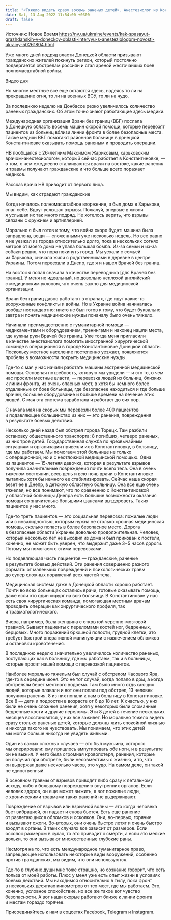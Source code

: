 ```yaml
---
title: "«Тяжело видеть сразу восемь раненых детей». Анестезиолог из Константиновки рассказывает НВ, с чем сталкиваются врачи на Донбассе"
date: Sat, 13 Aug 2022 11:54:00 +0300
draft: false
---
```

Источник: Новое Время https://nv.ua/ukraine/events/kak-spasayut-grazhdanskih-v-doneckoy-oblasti-intervyu-s-anesteziologom-novosti-ukrainy-50261804.html


Уже много дней подряд власти Донецкой области призывают гражданских жителей покинуть регион, который постоянно подвергается обстрелам россиян и стал ареной жесточайших боев полномасштабной войны.

 Видео дня  

Но многие местные все еще остаются здесь, надеясь то ли на прекращение огня, то ли на военных ВСУ, то ли на чудо.

За последнюю неделю на Донбассе резко увеличилось количество раненых гражданских. Об этом точно знают работающие здесь медики.

Международная организация Врачи без границ (ВБГ) послала в Донецкую область восемь машин скорой помощи, которые перевозят пациентов из больниц вблизи линии фронта в более безопасные места. Также медики ВБГ помогают районной больнице в донецкой Константиновке оказывать помощь раненым и проводить операции.

НВ пообщался с 26-летним Максимом Жариковым, харьковским врачом-анестезиологом, который сейчас работает в Константиновке, — о том, с чем ежедневно сталкиваются врачи на востоке, какие ранения и травмы получают гражданские и что больше всего поражает медиков.

Рассказ врача НВ приводит от первого лица.

Мы видим, как страдают гражданские

Когда началось полномасштабное вторжение, я был дома в Харькове, спал себе. Вдруг услышал взрывы. Пожалуй, впервые в жизни я услышал их так много подряд. Не хотелось верить, что взрывы связаны с оружием и артиллерией.

Морально я был готов к тому, что война скоро будет: машина была заправлена, вещи — сложенными уже несколько недель. Но все равно я не уезжал из города относительно долго, пока в нескольких сотнях метров от моего дома не упала большая бомба. Из-за семьи и из-за собаки решил, что пора покинуть город. Мы уехали с семьей из Харькова, сначала жили с родственниками в деревне в центре Украины. Потом переехали в Днепр, где я и нашел Врачей без границ.

На восток я попал сначала в качестве переводчика [для Врачей без границ]. У меня не идеальный, но довольно неплохой английский с медицинским уклоном, что очень важно для медицинской организации.

Врачи без границ давно работают в странах, где идут какие-то вооруженные конфликты и войны. Но в Украине война начиналась вообще нестандартно: никто не был готов к тому, что будет буквально завтра и понять медицинские нужды поначалу было очень тяжело.

Начинали преимущественно с гуманитарной помощи — медикаментами и оборудованием, тренингами и наконец нашли места, где нужны руки Врачей без границ. Уже тогда меня пригласили в качестве анестезиолога помогать иностранной хирургической команде в операционной в городе Константиновке Донецкой области. Поскольку местное население постепенно уезжает, появляются пробелы в возможности покрыть медицинские нужды.

Где-то с мая у нас начали работать машины экстренной медицинской помощи. Основная потребность, которую мы увидели — и это то, о чем нас просили местные власти, — перевозка людей из больниц, близких к линии фронта, из очень опасных мест, в хотя бы немного более отдаленные от боев больницы, где безопаснее находиться и где больше врачей, большее оборудование и больше времени на лечение этих людей. С мая эта система заработала и работает до сих пор.

С начала мая на скорых мы перевезли более 400 пациентов и подавляющее большинство из них — это ранения, повреждения в результате боевых действий.

Несколько дней назад был обстрел города Торецк. Там разбили остановку общественного транспорта: 8 погибших, четверо раненых, из них трое детей. Государственная служба по чрезвычайным ситуациям и организации привезли их в Константиновку, в больницу, где мы работаем. Мы помогаем этой больнице не только с операционной, но и с неотложной медицинской помощью. Одна из пациенток — 15-летняя девочка, которая в результате взрывов получила значительные повреждения почти всего тела. Она в очень тяжелом состоянии, весь день и всю ночь врачи в Константиновке пытались хотя бы немного ее стабилизировать. Сейчас наша скорая везет ее в Днепр, в детскую областную больницу. Она все еще очень тяжелая, но все понимают, что по сравнению с Константиновкой у областной больницы Днепра есть большие возможности оказания помощи со значительно большими шансами выздороветь. Таких пациентов у нас много.

Где-то треть пациентов — это социальная перевозка: пожилые люди или с инвалидностью, которым нужна не столько срочная медицинская помощь, сколько попасть в более безопасное место. Дорога в безопасные области Украины довольно продолжительная. Человек, который несколько лет не выходил из дома и был прикован к постели, конечно, не может быть уверен, что выдержит даже 3−5 часов дороги. Потому мы помогаем с этими перевозками.

Но подавляющая часть пациентов — гражданские, раненые в результате боевых действий. Эти ранения совершенно разного формата: от маленьких повреждений и психологических травм до супер сложных поражений всех частей тела.

Медицинская система даже в Донецкой области хорошо работает. Почти во всех больницах остались врачи, готовые оказывать помощь, даже если это один хирург на всю больницу. В Константиновке у нас есть своя хирургическая команда, помогающая местным врачам проводить операции как хирургического профиля, так и травматологического.

Вчера, например, была женщина с открытой черепно-мозговой травмой. Бывают пациенты с переломами костей ног, бедренных, берцовых. Много поражений брюшной полости, грудной клетки, это требует быстрой оперативной манипуляции с извлечением обломков и остановки кровотечения.

В последнюю неделю значительно увеличилось количество раненых, поступающих как в больницу, где мы работаем, так и в больницы, которые просят нашей помощи с перевозкой пациентов.

Наиболее морально тяжелым был случай с обстрелом Часового Яра, где-то в середине июня. Это не тот случай, когда попало в дом, а когда обстреляли берег местного водоема. Там было много отдыхающих людей, которые плавали и вот они попали под обстрел, 13 человек получили ранения. 8 из них попали к нам в больницу в Константиновке. Все 8 — дети и подростки в возрасте от 6 до 18 лет. К счастью, у них были не очень сложные ранения, хотя у некоторых были сломанные бедренные кости и другие переломы. Эти 8 детей в течение нескольких месяцев восстановятся, у них все заживет. Но морально тяжело видеть сразу столько раненых детей, которые должны жить спокойной жизнью и никогда такого не чувствовать. Мы понимаем, что этих детей мы могли больше никогда не увидеть живыми.

Один из самых сложных случаев — это был мужчина, которого мы оперировали: ему пришлось ампутировать обе ноги, и в результате он не выжил. У него была огромная кровопотеря, ранения, которые он получил при обстреле, были несовместимы с жизнью, и то, что он выдержал даже несколько часов, это чудо. На самом деле, он такой не единственный.

В основном травмы от взрывов приводят либо сразу к летальному исходу, либо к большому повреждению внутренних органов. Если человек здоров, он еще может выжить, а вот пожилые люди, с хроническими травмами таких ранений не выдерживают.

Повреждение от взрывов или взрывной волны — это когда человека бьет вибрацией, он падает и снова бьется. Есть еще ранение от разлетающихся обломков и осколков. Они, во-первых, горячие и вызывают ожоги. Во-вторых, они очень быстро летят и очень быстро входят в органы. В таких случаях все зависит от размеров. Если осколок размером в кулак, то это приводит к смерти, а если это мелкие дольки, то они вызывают множественные глубокие раны.

Несмотря на то, что есть международное гуманитарное право, запрещающее использовать некоторые виды вооружений, особенно против гражданских, мы видим, что они используются.

Где-то в глубине души мне тоже страшно, но сознание говорит, что есть польза от моей работы. Плюс у меня уже есть опыт жизни в условиях боевых действий. Мы находимся относительно в тылу, пока фронт в нескольких десятках километров от тех мест, где мы работаем. Это, конечно, условное спокойствие, но все же такое вот чувство безопасности. А вот наши скорые работают ближе к линии фронта и местам гораздо горячее.

Присоединяйтесь к нам в соцсетях Facebook, Telegram и Instagram.
